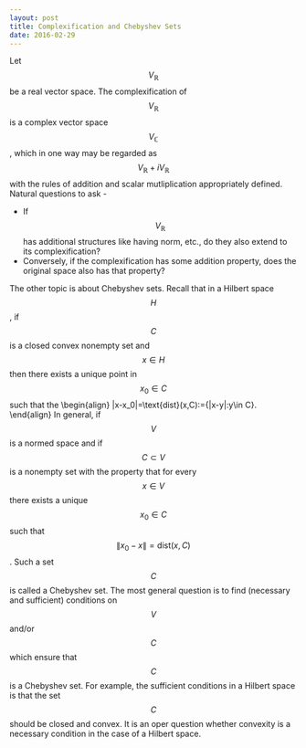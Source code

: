 ```yaml
---
layout: post
title: Complexification and Chebyshev Sets
date: 2016-02-29
---
```

Let $$V_{\mathbb{R}}$$ be a real vector space. The complexification of $$V_{\mathbb{R}}$$ is a complex vector space $$V_{\mathbb{C}}$$, which in one way may be regarded as $$V_{\mathbb{R}}+iV_{\mathbb{R}}$$ with the rules of addition and scalar mutliplication appropriately defined. Natural questions to ask - 

*   If $$V_{\mathbb{R}}$$ has additional structures like having norm, etc., do they also extend to its complexification?
*   Conversely, if the complexification has some addition property, does the original space also has that property?

The other topic is about Chebyshev sets. Recall that in a Hilbert space $$H$$, if $$C$$ is a closed convex nonempty set and $$x\in H$$ then there exists a unique point in $$x_0\in C$$ such that the \begin{align} \|x-x_0\|=\text{dist}(x,C):=\{\|x-y\|:y\in C\}. \end{align} In general, if $$V$$ is a normed space and if $$C\subset V$$ is a nonempty set with the property that for every $$x\in V$$ there exists a unique $$x_0\in C$$ such that $$\|x_0-x\|=\text{dist}(x,C)$$. Such a set $$C$$ is called a Chebyshev set. The most general question is to find (necessary and sufficient) conditions on $$V$$ and/or $$C$$ which ensure that $$C$$ is a Chebyshev set. For example, the sufficient conditions in a Hilbert space is that the set $$C$$ should be closed and convex. It is an oper question whether convexity is a necessary condition in the case of a Hilbert space.
